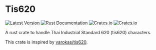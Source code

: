 # Tis620

[![Latest Version](https://img.shields.io/crates/v/tis620.svg)](https://crates.io/crates/tis620)
[![Rust Documentation](https://docs.rs/tis620/badge.svg)](https://docs.rs/tis620)
![Crates.io](https://img.shields.io/crates/l/tis620)
![Crates.io](https://img.shields.io/crates/d/tis620)

A rust crate to handle Thai Industrial Standard 620 (tis620) characters.

This crate is inspired by [varokas/tis620](https://github.com/varokas/tis620).
